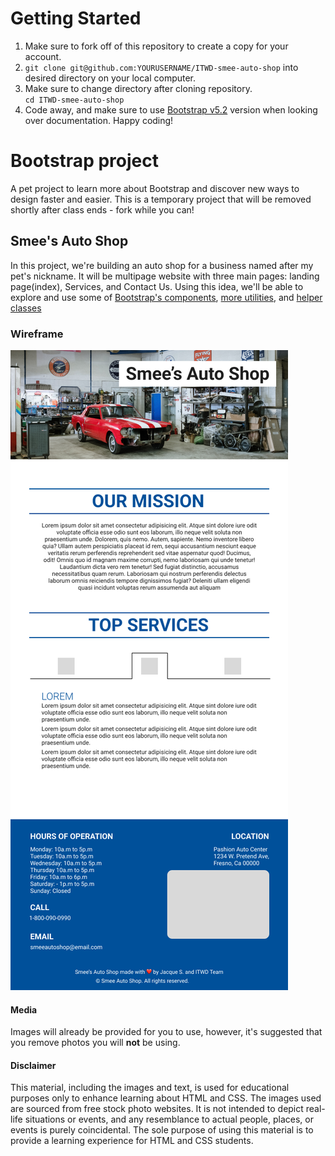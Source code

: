 # Getting Started
1. Make sure to fork off of this repository to create a copy for your account.
2. `git clone git@github.com:YOURUSERNAME/ITWD-smee-auto-shop` into desired directory on your local computer.
3. Make sure to change directory after cloning repository.<br>
    `cd ITWD-smee-auto-shop`
4. Code away, and make sure to use [Bootstrap v5.2](https://getbootstrap.com/docs/5.2/getting-started/introduction/) version when looking over documentation. Happy coding!

# Bootstrap project
A pet project to learn more about Bootstrap and discover new ways to design faster and easier. This is a temporary project that will be removed shortly after class ends - fork while you can!

## Smee's Auto Shop
In this project, we're building an auto shop for a business named after my pet's nickname. It will be multipage website with three main pages: landing page(index), Services, and Contact Us. Using this idea, we'll be able to explore and use some of [Bootstrap's components](https://getbootstrap.com/docs/5.2/components), [more utilities](https://getbootstrap.com/docs/5.2/utilities/background/), and [helper classes](https://getbootstrap.com/docs/5.2/helpers/clearfix/)

### Wireframe
![Smee's Auto Shop Wireframe](./img/wireframe.png)

#### Media
Images will already be provided for you to use, however, it's suggested that you remove photos you will **not** be using.
#### Disclaimer
This material, including the images and text, is used for educational purposes only to enhance learning about HTML and CSS. The images used are sourced from free stock photo websites. It is not intended to depict real-life situations or events, and any resemblance to actual people, places, or events is purely coincidental. The sole purpose of using this material is to provide a learning experience for HTML and CSS students.